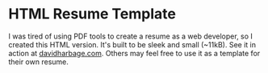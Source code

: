 # HTML Resume Template

I was tired of using PDF tools to create a resume as a web developer, so I created this HTML version. It's built to be sleek and small (~11kB). See it in action at [davidharbage.com](https://davidharbage.com). Others may feel free to use it as a template for their own resume.
